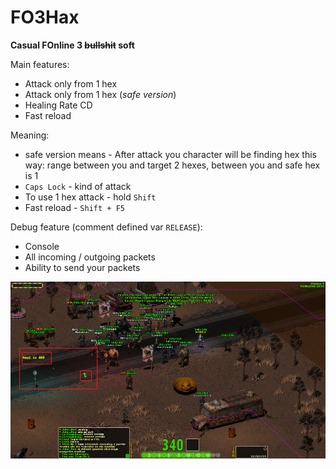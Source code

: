 # FO3Hax
**Casual FOnline 3 ~~bullshit~~ soft**

Main features:
* Attack only from 1 hex
* Attack only from 1 hex (*safe version*)
* Healing Rate CD 
* Fast reload

Meaning:

* safe version means - After attack you character will be finding hex this way: range between you and target 2 hexes, between you and safe hex is 1
* `Caps Lock` - kind of attack
* To use 1 hex attack - hold `Shift`
* Fast reload - `Shift + F5`

Debug feature (comment defined var `RELEASE`):
* Console
* All incoming / outgoing packets
* Ability to send your packets


![интерфейс](imgs/xynta)